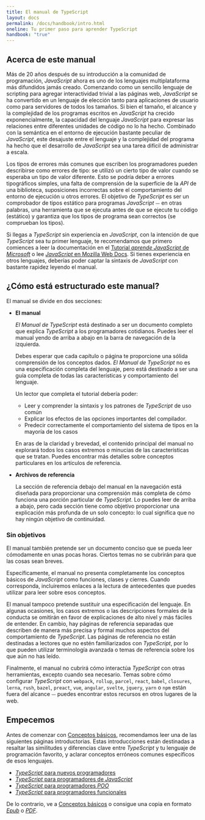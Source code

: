 ```yaml
---
title: El manual de TypeScript
layout: docs
permalink: /docs/handbook/intro.html
oneline: Tu primer paso para aprender TypeScript
handbook: "true"
---
```


## Acerca de este manual

Más de 20 años después de su introducción a la comunidad de programación, *JavaScript* ahora es uno de los lenguajes multiplataforma más difundidos jamás creado. Comenzando como un sencillo lenguaje de scripting para agregar interactividad trivial a las páginas web, *JavaScript* se ha convertido en un lenguaje de elección tanto para aplicaciones de usuario como para servidores de todos los tamaños. Si bien el tamaño, el alcance y la complejidad de los programas escritos en *JavaScript* ha crecido exponencialmente, la capacidad del lenguaje *JavaScript* para expresar las relaciones entre diferentes unidades de código no lo ha hecho. Combinado con la semántica en el entorno de ejecución bastante peculiar de *JavaScript*, este desajuste entre el lenguaje y la complejidad del programa ha hecho que el desarrollo de *JavaScript* sea una tarea difícil de administrar a escala.

Los tipos de errores más comunes que escriben los programadores pueden describirse como errores de tipo: se utilizó un cierto tipo de valor cuando se esperaba un tipo de valor diferente. Esto se podría deber a errores tipográficos simples, una falta de comprensión de la superficie de la *API* de una biblioteca, suposiciones incorrectas sobre el comportamiento del entorno de ejecución u otros errores. El objetivo de *TypeScript* es ser un comprobador de tipos estático para programas *JavaScript* ⏤ en otras palabras, una herramienta que se ejecuta antes de que se ejecute tu código (estático) y garantiza que los tipos de programa sean correctos (se comprueban los tipos).

Si llegas a *TypeScript* sin experiencia en *JavaScript*, con la intención de que *TypeScript* sea tu primer lenguaje, te recomendamos que primero comiences a leer la documentación en el [Tutorial *aprende JavaScript* de *Microsoft*](https://docs.microsoft.com/javascript/) o lee [*JavaScript* en Mozilla Web Docs](https://developer.mozilla.org/es/docs/Web/JavaScript/Guide).
Si tienes experiencia en otros lenguajes, deberías poder captar la sintaxis de *JavaScript* con bastante rapidez leyendo el manual.

## ¿Cómo está estructurado este manual?

El manual se divide en dos secciones:

- **El manual**

  *El Manual de TypeScript* está destinado a ser un documento completo que explica *TypeScript* a los programadores cotidianos. Puedes leer el manual yendo de arriba a abajo en la barra de navegación de la izquierda.

  Debes esperar que cada capítulo o página te proporcione una sólida comprensión de los conceptos dados. *El Manual de TypeScript* no es una especificación completa del lenguaje, pero está destinado a ser una guía completa de todas las características y comportamiento del lenguaje.

  Un lector que completa el tutorial debería poder:

  - Leer y comprender la sintaxis y los patrones de *TypeScript* de uso común
  - Explicar los efectos de las opciones importantes del compilador.
  - Predecir correctamente el comportamiento del sistema de tipos en la mayoría de los casos

  En aras de la claridad y brevedad, el contenido principal del manual no explorará todos los casos extremos o minucias de las características que se tratan. Puedes encontrar más detalles sobre conceptos particulares en los artículos de referencia.

- **Archivos de referencia**

  La sección de referencia debajo del manual en la navegación está diseñada para proporcionar una comprensión más completa de cómo funciona una porción particular de *TypeScript*. Lo puedes leer de arriba a abajo, pero cada sección tiene como objetivo proporcionar una explicación más profunda de un solo concepto: lo cual significa que no hay ningún objetivo de continuidad.

### Sin objetivos

El manual también pretende ser un documento conciso que se pueda leer cómodamente en unas pocas horas. Ciertos temas no se cubrirán para que las cosas sean breves.

Específicamente, el manual no presenta completamente los conceptos básicos de *JavaScript* como funciones, clases y cierres. Cuando corresponda, incluiremos enlaces a la lectura de antecedentes que puedes utilizar para leer sobre esos conceptos.

El manual tampoco pretende sustituir una especificación del lenguaje. En algunas ocasiones, los casos extremos o las descripciones formales de la conducta se omitirán en favor de explicaciones de alto nivel y más fáciles de entender. En cambio, hay páginas de referencia separadas que describen de manera más precisa y formal muchos aspectos del comportamiento de *TypeScript*. Las páginas de referencia no están destinadas a lectores que no estén familiarizados con *TypeScript*, por lo que pueden utilizar terminología avanzada o temas de referencia sobre los que aún no has leído.

Finalmente, el manual no cubrirá cómo interactúa *TypeScript* con otras herramientas, excepto cuando sea necesario. Temas sobre cómo configurar *TypeScript* con `webpack`, `rollup`, `parcel`, `react`, `babel`, `closures`, `lerna`, `rush`, `bazel`, `preact`, `vue`, `angular`, `svelte`, `jquery`, `yarn` o `npm` están fuera del alcance ⏤ puedes encontrar estos recursos en otros lugares de la web.

## Empecemos

Antes de comenzar con [Conceptos básicos](/docs/handbook/2/basic-types.html), recomendamos leer una de las siguientes páginas introductorias. Estas introducciones están destinadas a resaltar las similitudes y diferencias clave entre *TypeScript* y tu lenguaje de programación favorito, y aclarar conceptos erróneos comunes específicos de esos lenguajes.

- [*TypeScript* para nuevos programadores](/docs/handbook/typescript-from-scratch.html)
- [*TypeScript* para programadores de *JavaScript*](/docs/handbook/typescript-in-5-minutes.html)
- [*TypeScript* para programadores *POO*](/docs/handbook/typescript-in-5-minutes-oop.html)
- [*TypeScript* para programadores funcionales](/docs/handbook/typescript-in-5-minutes-func.html)

De lo contrario, ve a [Conceptos básicos](/docs/handbook/2/basic-types.html) o consigue una copia en formato [*Epub*](/assets/typescript-handbook.epub) o [*PDF*](/assets/typescript-handbook.pdf).
